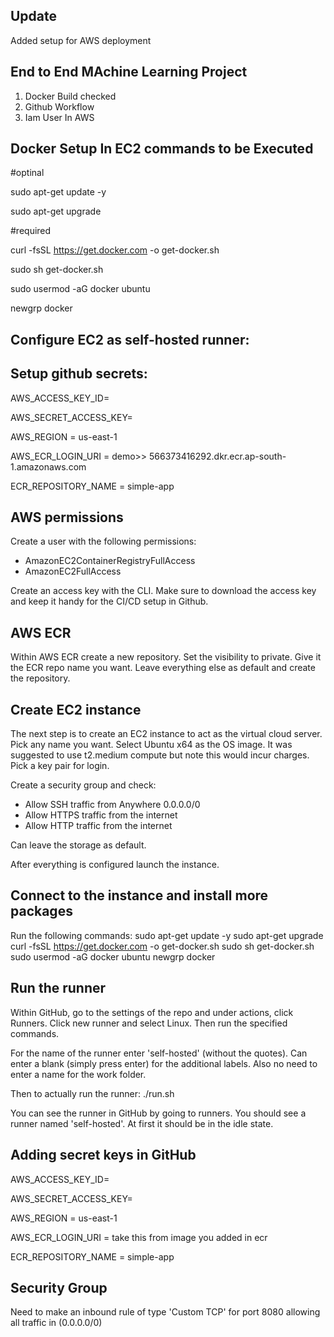 ## Update
Added setup for AWS deployment

## End to End MAchine Learning Project

1. Docker Build checked
2. Github Workflow
3. Iam User In AWS

## Docker Setup In EC2 commands to be Executed

#optinal

sudo apt-get update -y

sudo apt-get upgrade

#required

curl -fsSL https://get.docker.com -o get-docker.sh

sudo sh get-docker.sh

sudo usermod -aG docker ubuntu

newgrp docker

## Configure EC2 as self-hosted runner:

## Setup github secrets:

AWS_ACCESS_KEY_ID=

AWS_SECRET_ACCESS_KEY=

AWS_REGION = us-east-1

AWS_ECR_LOGIN_URI = demo>>  566373416292.dkr.ecr.ap-south-1.amazonaws.com

ECR_REPOSITORY_NAME = simple-app

## AWS permissions
Create a user with the following permissions:
- AmazonEC2ContainerRegistryFullAccess
- AmazonEC2FullAccess

Create an access key with the CLI.  Make sure to download the access key and keep it handy for the CI/CD setup in Github.

## AWS ECR
Within AWS ECR create a new repository.  Set the visibility to private.  Give it the ECR repo name you want.  Leave everything else as default and create the repository.

## Create EC2 instance
The next step is to create an EC2 instance to act as the virtual cloud server.
Pick any name you want.  Select Ubuntu x64 as the OS image.  It was suggested to use t2.medium compute but note this would incur charges.  Pick a key pair for login. 

Create a security group and check:
- Allow SSH traffic from Anywhere 0.0.0.0/0
- Allow HTTPS traffic from the internet
- Allow HTTP traffic from the internet

Can leave the storage as default.

After everything is configured launch the instance.

## Connect to the instance and install more packages

Run the following commands:
sudo apt-get update -y
sudo apt-get upgrade
curl -fsSL https://get.docker.com -o get-docker.sh
sudo sh get-docker.sh
sudo usermod -aG docker ubuntu
newgrp docker

## Run the runner
Within GitHub, go to the settings of the repo and under actions, click Runners.  Click new runner and select Linux.  Then run the specified commands.

For the name of the runner enter 'self-hosted' (without the quotes).
Can enter a blank (simply press enter) for the additional labels.
Also no need to enter a name for the work folder.

Then to actually run the runner: ./run.sh

You can see the runner in GitHub by going to runners.  You should see a runner named 'self-hosted'.  At first it should be in the idle state.

## Adding secret keys in GitHub

AWS_ACCESS_KEY_ID=

AWS_SECRET_ACCESS_KEY=

AWS_REGION = us-east-1

AWS_ECR_LOGIN_URI = take this from image you added in ecr

ECR_REPOSITORY_NAME = simple-app

## Security Group
Need to make an inbound rule of type 'Custom TCP' for port 8080 allowing all traffic in (0.0.0.0/0)
